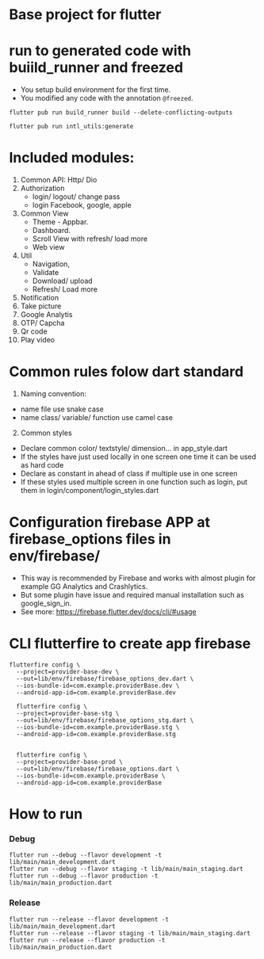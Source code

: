# Base project for flutter

# run to generated code with buiild_runner and freezed

- You setup build environment for the first time.
- You modified any code with the annotation `@freezed`.

```
flutter pub run build_runner build --delete-conflicting-outputs
```

```
flutter pub run intl_utils:generate
```

# Included modules:

1. Common API: Http/ Dio
2. Authorization
   - login/ logout/ change pass
   - login Facebook, google, apple
3. Common View
   - Theme - Appbar.
   - Dashboard.
   - Scroll View with refresh/ load more
   - Web view
4. Util
   - Navigation,
   - Validate
   - Download/ upload
   - Refresh/ Load more
5. Notification
6. Take picture
7. Google Analytis
8. OTP/ Capcha
9. Qr code
10. Play video

# Common rules folow dart standard

1. Naming convention:

- name file use snake case
- name class/ variable/ function use camel case

2. Common styles

- Declare common color/ textstyle/ dimension... in app_style.dart
- If the styles have just used locally in one screen one time it can be used as hard code
- Declare as constant in ahead of class if multiple use in one screen
- If these styles used multiple screen in one function such as login, put them in login/component/login_styles.dart

# Configuration firebase APP at firebase_options files in env/firebase/

- This way is recommended by Firebase and works with almost plugin for example GG Analytics and Crashlytics.
- But some plugin have issue and required manual installation such as google_sign_in.
- See more: https://firebase.flutter.dev/docs/cli/#usage

# CLI flutterfire to create app firebase

```shell script
flutterfire config \
  --project=provider-base-dev \
  --out=lib/env/firebase/firebase_options_dev.dart \
  --ios-bundle-id=com.example.providerBase.dev \
  --android-app-id=com.example.providerBase.dev

  flutterfire config \
  --project=provider-base-stg \
  --out=lib/env/firebase/firebase_options_stg.dart \
  --ios-bundle-id=com.example.providerBase.stg \
  --android-app-id=com.example.providerBase.stg


  flutterfire config \
  --project=provider-base-prod \
  --out=lib/env/firebase/firebase_options.dart \
  --ios-bundle-id=com.example.providerBase \
  --android-app-id=com.example.providerBase
```

# How to run

### Debug

```shell script
flutter run --debug --flavor development -t lib/main/main_development.dart
flutter run --debug --flavor staging -t lib/main/main_staging.dart
flutter run --debug --flavor production -t lib/main/main_production.dart
```

### Release

```shell script
flutter run --release --flavor development -t lib/main/main_development.dart
flutter run --release --flavor staging -t lib/main/main_staging.dart
flutter run --release --flavor production -t lib/main/main_production.dart
```
